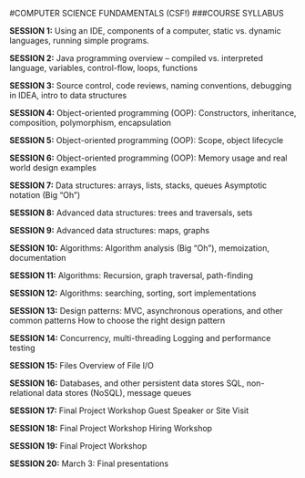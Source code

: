 #COMPUTER SCIENCE FUNDAMENTALS (CSF!)
###COURSE SYLLABUS

**SESSION 1:**
Using an IDE, components of a computer, static vs. 
dynamic languages, running simple programs. 

**SESSION 2:**
Java programming overview – compiled vs. interpreted language, variables, control-flow, loops, functions

**SESSION 3:**
Source control, code reviews, naming conventions, debugging in IDEA, intro to data structures

**SESSION 4:**
Object-oriented programming (OOP): Constructors, inheritance, composition, polymorphism, encapsulation

**SESSION 5:**
Object-oriented programming (OOP): Scope, object lifecycle

**SESSION 6:**
Object-oriented programming (OOP): Memory usage and real world design examples

**SESSION 7:**
Data structures: arrays, lists, stacks, queues
Asymptotic notation (Big “Oh”)

**SESSION 8:**
Advanced data structures: trees and traversals, sets

**SESSION 9:**
Advanced data structures: maps, graphs

**SESSION 10:**
Algorithms: Algorithm analysis (Big “Oh”), memoization, documentation

**SESSION 11:**
Algorithms: Recursion, graph traversal, path-finding

**SESSION 12:**
Algorithms: searching, sorting, sort implementations

**SESSION 13:**
Design patterns: MVC, asynchronous operations, and other common patterns
How to choose the right design pattern

**SESSION 14:**
Concurrency, multi-threading
Logging and performance testing

**SESSION 15:**
Files
Overview of File I/O

**SESSION 16:**
Databases, and other persistent data stores
SQL, non-relational data stores (NoSQL), message queues

**SESSION 17:**
Final Project Workshop
Guest Speaker or Site Visit

**SESSION 18:**
Final Project Workshop
Hiring Workshop

**SESSION 19:**
Final Project Workshop

**SESSION 20:**
March 3: Final presentations

